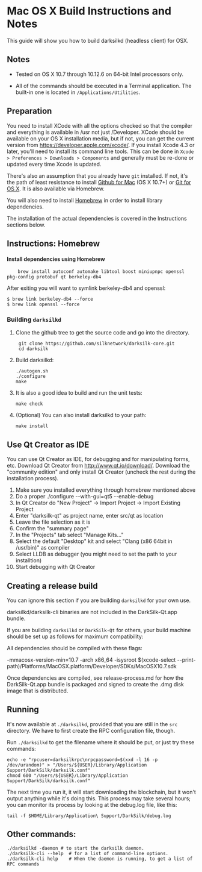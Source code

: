 Mac OS X Build Instructions and Notes
====================================
This guide will show you how to build darksilkd (headless client) for OSX.

Notes
-----

* Tested on OS X 10.7 through 10.12.6 on 64-bit Intel processors only.

* All of the commands should be executed in a Terminal application. The
built-in one is located in `/Applications/Utilities`.

Preparation
-----------

You need to install XCode with all the options checked so that the compiler
and everything is available in /usr not just /Developer. XCode should be
available on your OS X installation media, but if not, you can get the
current version from https://developer.apple.com/xcode/. If you install
Xcode 4.3 or later, you'll need to install its command line tools. This can
be done in `Xcode > Preferences > Downloads > Components` and generally must
be re-done or updated every time Xcode is updated.

There's also an assumption that you already have `git` installed. If
not, it's the path of least resistance to install [Github for Mac](https://mac.github.com/)
(OS X 10.7+) or
[Git for OS X](https://code.google.com/p/git-osx-installer/). It is also
available via Homebrew.

You will also need to install [Homebrew](http://brew.sh) in order to install library
dependencies.

The installation of the actual dependencies is covered in the Instructions
sections below.

Instructions: Homebrew
----------------------

#### Install dependencies using Homebrew

        brew install autoconf automake libtool boost miniupnpc openssl pkg-config protobuf qt berkeley-db4

After exiting you will want to symlink berkeley-db4 and openssl:

    $ brew link berkeley-db4 --force
    $ brew link openssl --force
    


### Building `darksilkd`

1. Clone the github tree to get the source code and go into the directory.

        git clone https://github.com/silknetwork/darksilk-core.git
        cd darksilk

2.  Build darksilkd:

        ./autogen.sh
        ./configure
        make

3.  It is also a good idea to build and run the unit tests:

        make check

4.  (Optional) You can also install darksilkd to your path:

        make install

Use Qt Creator as IDE
------------------------
You can use Qt Creator as IDE, for debugging and for manipulating forms, etc.
Download Qt Creator from http://www.qt.io/download/. Download the "community edition" and only install Qt Creator (uncheck the rest during the installation process).

1. Make sure you installed everything through homebrew mentioned above 
2. Do a proper ./configure --with-gui=qt5 --enable-debug
3. In Qt Creator do "New Project" -> Import Project -> Import Existing Project
4. Enter "darksilk-qt" as project name, enter src/qt as location
5. Leave the file selection as it is
6. Confirm the "summary page"
7. In the "Projects" tab select "Manage Kits..."
8. Select the default "Desktop" kit and select "Clang (x86 64bit in /usr/bin)" as compiler
9. Select LLDB as debugger (you might need to set the path to your installtion)
10. Start debugging with Qt Creator

Creating a release build
------------------------
You can ignore this section if you are building `darksilkd` for your own use.

darksilkd/darksilk-cli binaries are not included in the DarkSilk-Qt.app bundle.

If you are building `darksilkd` or `DarkSilk-Qt` for others, your build machine should be set up
as follows for maximum compatibility:

All dependencies should be compiled with these flags:

 -mmacosx-version-min=10.7
 -arch x86_64
 -isysroot $(xcode-select --print-path)/Platforms/MacOSX.platform/Developer/SDKs/MacOSX10.7.sdk

Once dependencies are compiled, see release-process.md for how the DarkSilk-Qt.app
bundle is packaged and signed to create the .dmg disk image that is distributed.

Running
-------

It's now available at `./darksilkd`, provided that you are still in the `src`
directory. We have to first create the RPC configuration file, though.

Run `./darksilkd` to get the filename where it should be put, or just try these
commands:

    echo -e "rpcuser=darksilkrpc\nrpcpassword=$(xxd -l 16 -p /dev/urandom)" > "/Users/${USER}/Library/Application Support/DarkSilk/darksilk.conf"
    chmod 600 "/Users/${USER}/Library/Application Support/DarkSilk/darksilk.conf"

The next time you run it, it will start downloading the blockchain, but it won't
output anything while it's doing this. This process may take several hours;
you can monitor its process by looking at the debug.log file, like this:

    tail -f $HOME/Library/Application\ Support/DarkSilk/debug.log

Other commands:
-------

    ./darksilkd -daemon # to start the darksilk daemon.
    ./darksilk-cli --help  # for a list of command-line options.
    ./darksilk-cli help    # When the daemon is running, to get a list of RPC commands
